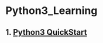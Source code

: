 # Python3_Learning

## 1. [Python3 QuickStart](https://github.com/mechdeveloper/Python3_Learning/blob/main/Python3_Programming_QuickStart.ipynb)
